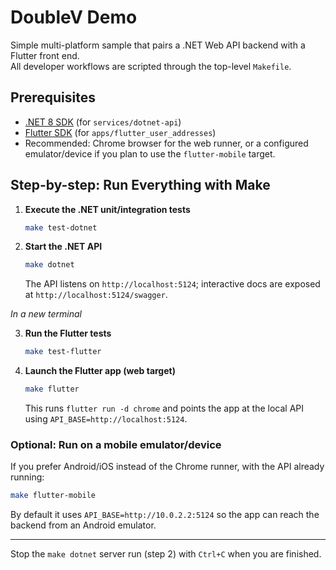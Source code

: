 # DoubleV Demo

Simple multi-platform sample that pairs a .NET Web API backend with a Flutter front end.  
All developer workflows are scripted through the top-level `Makefile`.

## Prerequisites

- [.NET 8 SDK](https://dotnet.microsoft.com/) (for `services/dotnet-api`)
- [Flutter SDK](https://docs.flutter.dev/get-started/install) (for `apps/flutter_user_addresses`)
- Recommended: Chrome browser for the web runner, or a configured emulator/device if you plan to use the `flutter-mobile` target.

## Step-by-step: Run Everything with Make

1. **Execute the .NET unit/integration tests**
   ```bash
   make test-dotnet
   ```

2. **Start the .NET API**  
   ```bash
   make dotnet
   ```  
   The API listens on `http://localhost:5124`; interactive docs are exposed at `http://localhost:5124/swagger`.

_In a new terminal_

3. **Run the Flutter tests**
   ```bash
   make test-flutter
   ```

4. **Launch the Flutter app (web target)**  
   ```bash
   make flutter
   ```  
   This runs `flutter run -d chrome` and points the app at the local API using `API_BASE=http://localhost:5124`.

### Optional: Run on a mobile emulator/device

If you prefer Android/iOS instead of the Chrome runner, with the API already running:
```bash
make flutter-mobile
```
By default it uses `API_BASE=http://10.0.2.2:5124` so the app can reach the backend from an Android emulator.

---

Stop the `make dotnet` server run (step 2) with `Ctrl+C` when you are finished.
